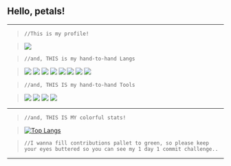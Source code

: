 ## Hello, petals!
---

>```//This is my profile!```

><img src="https://wakatime.com/badge/user/018d1238-7252-427a-aaa1-6633fbc48bb5.svg"/>

>```//and, THIS is my hand-to-hand Langs```

><img src="https://img.shields.io/badge/-000000?style=flat-square&logo=c&logoColor=white"/> <img src="https://img.shields.io/badge/-000000?style=flat-square&logo=C Sharp&logoColor=white"/> <img src="https://img.shields.io/badge/-000000?style=flat-square&logo=python&logoColor=white"/> <img src="https://img.shields.io/badge/-000000?style=flat-square&logo=html5&logoColor=white"/> <img src="https://img.shields.io/badge/-000000?style=flat-square&logo=css3&logoColor=white"/> <img src="https://img.shields.io/badge/-☕️-000000?style=flat-square"/> <a href="https://github.com/SkriptLang/Skript/releases"><img src="https://img.shields.io/badge/-Sk  -000000?style=flat-square"/></a> <img src="https://img.shields.io/badge/-000000?style=flat-square&logo=Git&logoColor=white"/>

>```//and, THIS IS my hand-to-hand Tools```

><img src="https://img.shields.io/badge/-000000?style=flat-square&logo=visualstudiocode&logoColor=white"/> <img src="https://img.shields.io/badge/-000000?style=flat-square&logo=sublimetext&logoColor=white"/> <img src="https://img.shields.io/badge/-000000?style=flat-square&logo=FileZilla&logoColor=white"/> <img src="https://img.shields.io/badge/-000000?style=flat-square&logo=github&logoColor=white"/>
---

>```//and, THIS IS MY colorful stats!```

> [![Top Langs](https://github-readme-stats.vercel.app/api/top-langs/?username=dnjeh&layout=compact&theme=github_dark)](https://github.com/dnjeh/github-readme-stats)

>```//I wanna fill contributions pallet to green, so please keep your eyes buttered so you can see my 1 day 1 commit challenge..```
---

<!-- decoration : https://velog.io/@seondal/Github-Readme-%EA%BE%B8%EB%AF%B8%EA%B8%B0-%EC%B4%9D%EC%A0%95%EB%A6%AC -->
<!-- badges form: https://shields.io/ -->
<!-- icons from : https://simpleicons.org/ -->
